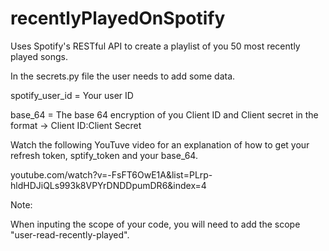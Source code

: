# recentlyPlayedOnSpotify
Uses Spotify's RESTful API to create a playlist of you 50 most recently played songs.



In the secrets.py file the user needs to add some data.



spotify_user_id = Your user ID

base_64 = The base 64 encryption of you Client ID and Client secret in the format -> Client ID:Client Secret

Watch the following YouTuve video for an explanation of how to get your refresh token, sptify_token and your base_64.

youtube.com/watch?v=-FsFT6OwE1A&list=PLrp-hldHDJiQLs993k8VPYrDNDDpumDR6&index=4

Note:

When inputing the scope of your code, you will need to add the scope "user-read-recently-played".
